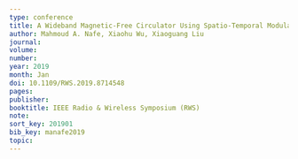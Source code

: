 ```yaml
---
type: conference
title: A Wideband Magnetic-Free Circulator Using Spatio-Temporal Modulation of 2-pole Bandpass Filters
author: Mahmoud A. Nafe, Xiaohu Wu, Xiaoguang Liu
journal:
volume:
number:
year: 2019
month: Jan
doi: 10.1109/RWS.2019.8714548
pages:
publisher:
booktitle: IEEE Radio & Wireless Symposium (RWS)
note:
sort_key: 201901
bib_key: manafe2019
topic:
---
```

